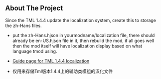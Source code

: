 ## About The Project

Since the TML 1.4.4 update the localization system, create this to storage the zh-Hans files.

* put the zh-Hans.hjson in yourmodname/localization file, there should already be en-US.hjson file in it,
then rebuild the mod, if all goes well then the mod itself will have localization display based on what language tmod using.
* [Guide page for TML 1.4.4 localization](https://github.com/tModLoader/tModLoader/wiki/Localization) 

* 仅用来存储Tml版本1.4.4上的辅助类模组的汉化文件
